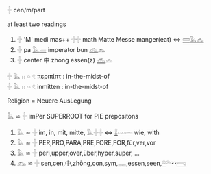 𓏶 cen/m/part  

at least two readings  
  1.  𓏶 'M' medi mas++ 𓏶𓏶 math Matte Messe manger(eat) ⇔ [𓏠](𓏠)[𓅓](𓅓)[𓃺](𓃺)  
  2.  𓏶 pa [𓅓](𓅓)[𓐝](𓐝) imperator bun [𓃹](𓃹)𓃺  
  3.  𓏶 center 中 zhōng essen(z) [𓃹](𓃹)𓃺  

𓏶 𓅓 𓏮 𓏏 𓏲  περιπίπτ : in-the-midst-of  
𓏶 𓅓 𓏮 𓏏 𓏲  inmitten : in-the-midst-of  

Religion = Neuere AusLegung  

𓅓 ⋍ 𓏶 imPer SUPERROOT for PIE prepositons  
1) 𓅓 ⋍ 𓏶 im, in, mit, mitte, 𓅓𓏶𓏶 ⇔ [𓏇](𓏇)𓏏𓏏𓏛 wie, with  
2) 𓅓 ⋍ 𓏶 PER,PRO,PARA,PRE,FORE,FOR,für,ver,vor  
2) 𓅓 ⋍ 𓏶 peri,upper,over,über,hyper,super, …  
3) 𓃹 ⋍ 𓏶 sen,cen,中,zhōng,con,sym,[𓊃](𓊃),essen,seen,[𓏖](𓏖)𓏖𓏗𓏗[𓂺](𓂺)  